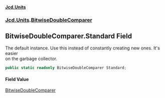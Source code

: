 #### [Jcd.Units](index.md 'index')
### [Jcd.Units](Jcd.Units.md 'Jcd.Units').[BitwiseDoubleComparer](Jcd.Units.BitwiseDoubleComparer.md 'Jcd.Units.BitwiseDoubleComparer')

## BitwiseDoubleComparer.Standard Field

The default instance. Use this instead of constantly creating new ones. It's easier  
on the garbage collector.

```csharp
public static readonly BitwiseDoubleComparer Standard;
```

#### Field Value
[BitwiseDoubleComparer](Jcd.Units.BitwiseDoubleComparer.md 'Jcd.Units.BitwiseDoubleComparer')